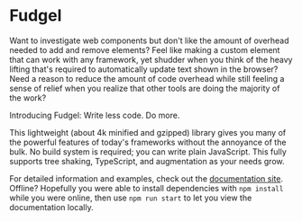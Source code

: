Fudgel
======

Want to investigate web components but don't like the amount of overhead needed to add and remove elements? Feel like making a custom element that can work with any framework, yet shudder when you think of the heavy lifting that's required to automatically update text shown in the browser? Need a reason to reduce the amount of code overhead while still feeling a sense of relief when you realize that other tools are doing the majority of the work?

Introducing Fudgel: Write less code. Do more.

This lightweight (about 4k minified and gzipped) library gives you many of the powerful features of today's frameworks without the annoyance of the bulk. No build system is required; you can write plain JavaScript. This fully supports tree shaking, TypeScript, and augmentation as your needs grow.

For detailed information and examples, check out the [documentation site](https://fudgel.js.org). Offline? Hopefully you were able to install dependencies with `npm install` while you were online, then use `npm run start` to let you view the documentation locally.
